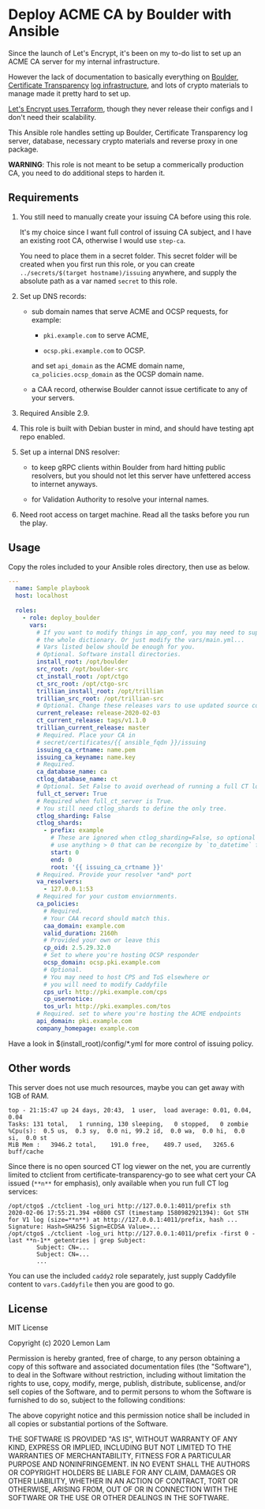 # Deploy ACME CA by Boulder with Ansible

Since the launch of Let's Encrypt, it's been on my to-do list to set up an ACME CA server for my internal infrastructure.

However the lack of documentation to basically everything on [Boulder](https://github.com/letsencrypt/boulder/), [Certificate Transparency](https://github.com/google/certificate-transparency-go/) [log infrastructure](https://github.com/google/trillian), and lots of crypto materials to manage made it pretty hard to set up.

[Let's Encrypt uses Terraform](https://letsencrypt.org/2019/11/20/how-le-runs-ct-logs.html), though they never release their configs and I don't need their scalability.

This Ansible role handles setting up Boulder, Certificate Transparency log server, database, necessary crypto materials and reverse proxy in one package.

**WARNING**: This role is not meant to be setup a commerically production CA, you need to do additional steps to harden it.

## Requirements

1. You still need to manually create your issuing CA before using this role.

   It's my choice since I want full control of issuing CA subject, and I have an existing root CA, otherwise I would use `step-ca`.

   You need to place them in a secret folder. This secret folder will be created when you first run this role, or you can create `../secrets/$(target hostname)/issuing` anywhere, and supply the absolute path as a var named `secret` to this role.

2. Set up DNS records:

   - sub domain names that serve ACME and OCSP requests, for example:

     - `pki.example.com` to serve ACME,

     - `ocsp.pki.example.com` to OCSP.

     and set `api_domain` as the ACME domain name, `ca_policies.ocsp_domain` as the OCSP domain name.

   - a CAA record, otherwise Boulder cannot issue certificate to any of your servers.

3. Required Ansible 2.9.

4. This role is built with Debian buster in mind, and should have testing apt repo enabled.

5. Set up a internal DNS resolver:

   - to keep gRPC clients within Boulder from hard hitting public resolvers, but you should not let this server have unfettered access to internet anyways.

   - for Validation Authority to resolve your internal names.

6. Need root access on target machine. Read all the tasks before you run the play.

## Usage

Copy the roles included to your Ansible roles directory, then use as below.

``` yaml
---
  name: Sample playbook
  host: localhost
  
  roles:
    - role: deploy_boulder
      vars:
        # If you want to modify things in app_conf, you may need to supply
        # the whole dictionary. Or just modify the vars/main.yml...
        # Vars listed below should be enough for you.
        # Optional. Software install directories.
        install_root: /opt/boulder
        src_root: /opt/boulder-src
        ct_install_root: /opt/ctgo
        ct_src_root: /opt/ctgo-src
        trillian_install_root: /opt/trillian
        trillian_src_root: /opt/trillian-src
        # Optional. Change these releases vars to use updated source code
        current_release: release-2020-02-03
        ct_current_release: tags/v1.1.0
        trillian_current_release: master
        # Required. Place your CA in
        # secret/certificates/{{ ansible_fqdn }}/issuing
        issuing_ca_crtname: name.pem
        issuing_ca_keyname: name.key
        # Required.
        ca_database_name: ca
        ctlog_database_name: ct
        # Optional. Set False to avoid overhead of running a full CT log.
        full_ct_server: True
        # Required when full_ct_server is True.
        # You still need ctlog_shards to define the only tree.
        ctlog_sharding: False
        ctlog_shards:
          - prefix: example
            # These are ignored when ctlog_sharding=False, so optional
            # use anything > 0 that can be recongize by `to_datetime` filter
            start: 0
            end: 0
            root: '{{ issuing_ca_crtname }}'
        # Required. Provide your resolver *and* port
        va_resolvers:
          - 127.0.0.1:53
        # Required for your custom enviornments.
        ca_policies:
          # Required.
          # Your CAA record should match this.
          caa_domain: example.com
          valid_duration: 2160h
          # Provided your own or leave this
          cp_oid: 2.5.29.32.0
          # Set to where you're hosting OCSP responder
          ocsp_domain: ocsp.pki.example.com
          # Optional.
          # You may need to host CPS and ToS elsewhere or
          # you will need to modify Caddyfile
          cps_url: http://pki.example.com/cps
          cp_usernotice:
          tos_url: http://pki.examples.com/tos
        # Required. set to where you're hosting the ACME endpoints
        api_domain: pki.example.com
        company_homepage: example.com
```

Have a look in $(install_root)/config/*.yml for more control of issuing policy.

## Other words

This server does not use much resources, maybe you can get away with 1GB of RAM.

```
top - 21:15:47 up 24 days, 20:43,  1 user,  load average: 0.01, 0.04, 0.04
Tasks: 131 total,   1 running, 130 sleeping,   0 stopped,   0 zombie
%Cpu(s):  0.5 us,  0.3 sy,  0.0 ni, 99.2 id,  0.0 wa,  0.0 hi,  0.0 si,  0.0 st
MiB Mem :   3946.2 total,    191.0 free,    489.7 used,   3265.6 buff/cache
```

Since there is no open sourced CT log viewer on the net, you are currently limited to ctclient from certificate-transparency-go to see what cert your CA issued (`**n**` for emphasis), only available when you run full CT log services:

```
/opt/ctgo$ ./ctclient -log_uri http://127.0.0.1:4011/prefix sth
2020-02-06 17:55:21.394 +0800 CST (timestamp 1580982921394): Got STH for V1 log (size=**n**) at http://127.0.0.1:4011/prefix, hash ...
Signature: Hash=SHA256 Sign=ECDSA Value=...
/opt/ctgo$ ./ctclient -log_uri http://127.0.0.1:4011/prefix -first 0 -last **n-1** getentries | grep Subject:
        Subject: CN=...
        Subject: CN=...
        ...
```

You can use the included `caddy2` role separately, just supply Caddyfile content to `vars.Caddyfile` then you are good to go.

## License

MIT License

Copyright (c) 2020 Lemon Lam

Permission is hereby granted, free of charge, to any person obtaining a copy of this software and associated documentation files (the "Software"), to deal in the Software without restriction, including without limitation the rights to use, copy, modify, merge, publish, distribute, sublicense, and/or sell copies of the Software, and to permit persons to whom the Software is furnished to do so, subject to the following conditions:

The above copyright notice and this permission notice shall be included in all copies or substantial portions of the Software.

THE SOFTWARE IS PROVIDED "AS IS", WITHOUT WARRANTY OF ANY KIND, EXPRESS OR IMPLIED, INCLUDING BUT NOT LIMITED TO THE WARRANTIES OF MERCHANTABILITY, FITNESS FOR A PARTICULAR PURPOSE AND NONINFRINGEMENT. IN NO EVENT SHALL THE AUTHORS OR COPYRIGHT HOLDERS BE LIABLE FOR ANY CLAIM, DAMAGES OR OTHER LIABILITY, WHETHER IN AN ACTION OF CONTRACT, TORT OR OTHERWISE, ARISING FROM, OUT OF OR IN CONNECTION WITH THE SOFTWARE OR THE USE OR OTHER DEALINGS IN THE SOFTWARE.
